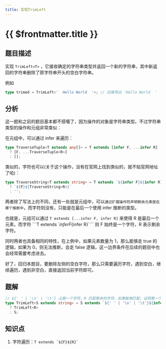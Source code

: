 ```yaml
---
title: 实现TrimLeft
---
```


# {{ $frontmatter.title }}

## 题目描述

实现 `TrimLeft<T>` ，它接收确定的字符串类型并返回一个新的字符串，其中新返回的字符串删除了原字符串开头的空白字符串。

例如

```ts
type trimed = TrimLeft<'  Hello World  '>; // 应推导出 'Hello World  '
```

## 分析

这一题和之前的题目基本都不搭噶了，因为操作的对象是字符串类型。不过字符串类型的操作和元组非常类似：

在元组中，可以通过 infer 来遍历：

```ts
type TraverseTuple<T extends any[]> = T extends [infer F, ...infer R]
  ? [F, ...TraverseTuple<R>]
  : [];
```

类似的，字符也可以(关于这个操作，没有在官网上找到类似的，就不贴官网地址了哈)：

```ts
type TraverseString<T extends string> = T extends `${infer F}${infer R}`
  ? `${F}${TraverseString<R>}`
  : '';
```

两者除了写法上的不同，还有一处就是元组中，可以`通过扩展操作符声明剩余元素放在哪个推断中`，而字符则没有，只能是在最后一个使用 infer 推断的类型。

也就是，元组可以通过 `T extends [...infer F, infer R]` 来使得 R 是最后一个元素，而字符 ```T extends `${infer F}${infer R}```` 则 F 始终是一个字符，R 表示剩余字符。

同时两者也具备相同的特性，在上例中，如果元素数量为 1，那么能够走 true 的逻辑，如果为 0，则无法推断，会走 false 逻辑，这一边界条件在后续的题目中也会经常需要考虑进去。

好了，回归本题目，要删除左侧的空白字符，那么只需要遍历字符，遇到空白，继续遍历，遇到非空白，直接返回当前字符即可。

## 题解

```ts
// ${' ' | '\n' | '\t'} 占据一个字符，R 匹配剩余的字符，如果能够匹配，证明第一个字符就是空白字符，此时需要继续处理剩余字符 R，否则返回当前字符 S
type TrimLeft<S extends string> = S extends `${' ' | '\n' | '\t'}${infer R}`
  ? TrimLeft<R>
  : S;
```

## 知识点

1. 字符遍历：`` T extends `${F}${R}` ``